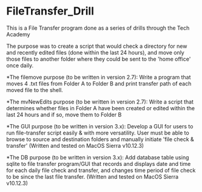 # FileTransfer_Drill

This is a File Transfer program done as a series of drills through the Tech Academy

The purpose was to create a script that would check a directory for new and recently edited files
(done within the last 24 hours), and move only those files to another folder where they could be sent
to the 'home office' once daily.

*The filemove purpose (to be written in version 2.7):
Write a program that moves 4 .txt files from Folder A to Folder B 
and print transfer path of each moved file to the shell.

*The mvNewEdits purpose (to be written in version 2.7):
Write a script that determines whether files in Folder A have been created 
or edited within the last 24 hours and if so, move them to Folder B

*The GUI purpose (to be written in version 3.x):
Develop a GUI for users to run file-transfer script easily & with more versatility. 
User must be able to browse to source and destination folders and manually initiate 
'file check & transfer'
(Written and tested on MacOS Sierra v10.12.3)

*The DB purpose (to be written in version 3.x):
Add database table using sqlite to file transfer program/GUI that records and displays 
date and time for each daily file check and transfer, and changes time period of file check
to be since the last file transfer.
(Written and tested on MacOS Sierra v10.12.3)
